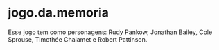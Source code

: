 # jogo.da.memoria
Esse jogo tem como personagens: Rudy Pankow, Jonathan Bailey, Cole Sprouse, Timothée Chalamet e Robert Pattinson. 
